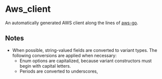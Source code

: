 # Aws_client

An automatically generated AWS client along the lines of [aws-go](https://github.com/stripe/aws-go).

## Notes

* When possible, string-valued fields are converted to variant types. The following conversions are applied when necessary:
  * Enum options are capitalized, because variant constructors must begin with capital letters.
  * Periods are converted to underscores, 